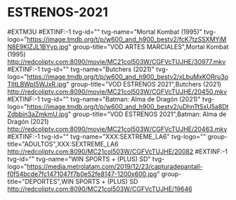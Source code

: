 # ESTRENOS-2021
#EXTM3U
#EXTINF:-1 tvg-id="" tvg-name="Mortal Kombat (1995)" tvg-logo="https://image.tmdb.org/t/p/w600_and_h900_bestv2/fcK7tzSSXMYiMN8E9KlZJL1BYyp.jpg" group-title="VOD ARTES MARCIALES",Mortal Kombat (1995)
http://redcoliptv.com:8090/movie/MC21col503W/CGFVcTUJHE/30977.mkv
#EXTINF:-1 tvg-id="" tvg-name="Butchers (2021)" tvg-logo="https://image.tmdb.org/t/p/w600_and_h900_bestv2/xLbuMxKORru3oTlItLBWpI5WJxR.jpg" group-title="VOD ESTRENOS 2021",Butchers (2021)
http://redcoliptv.com:8090/movie/MC21col503W/CGFVcTUJHE/20450.mkv
#EXTINF:-1 tvg-id="" tvg-name="Batman: Alma de Dragón (2021)" tvg-logo="https://image.tmdb.org/t/p/w600_and_h900_bestv2/uDhnTtSxU5a8DtZdbbin3aZmkmU.jpg" group-title="VOD ESTRENOS 2021",Batman: Alma de Dragón (2021)
http://redcoliptv.com:8090/movie/MC21col503W/CGFVcTUJHE/20463.mkv
#EXTINF:-1 tvg-id="" tvg-name="XXX:SEXTREME_LA6" tvg-logo="" group-title="ADULTOS",XXX:SEXTREME_LA6
http://redcoliptv.com:8090/MC21col503W/CGFVcTUJHE/20082
#EXTINF:-1 tvg-id="" tvg-name="WIN SPORTS + (PLUS) SD" tvg-logo="https://media.metrolatam.com/2019/12/23/capturadepantall-f0f54bcde7fc1471047f7b0e52fe8147-1200x600.jpg" group-title="DEPORTES",WIN SPORTS + (PLUS) SD
http://redcoliptv.com:8090/MC21col503W/CGFVcTUJHE/19646
